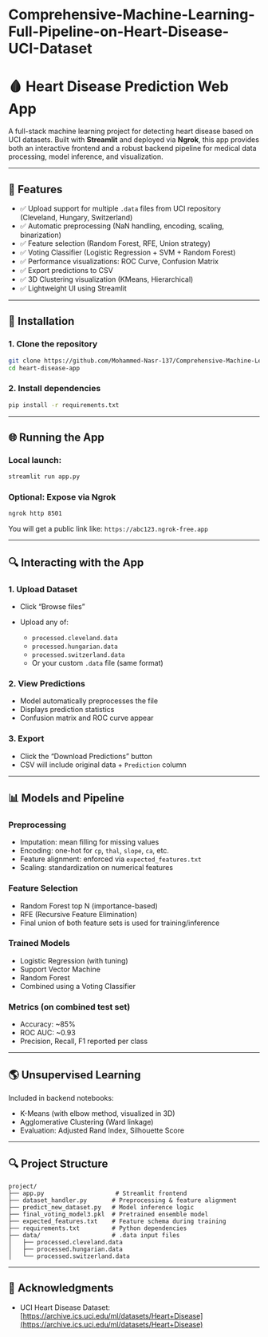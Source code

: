 # Comprehensive-Machine-Learning-Full-Pipeline-on-Heart-Disease-UCI-Dataset
# 🩸 Heart Disease Prediction Web App

A full-stack machine learning project for detecting heart disease based on UCI datasets. Built with **Streamlit** and deployed via **Ngrok**, this app provides both an interactive frontend and a robust backend pipeline for medical data processing, model inference, and visualization.

---

## 🚀 Features

* ✅ Upload support for multiple `.data` files from UCI repository (Cleveland, Hungary, Switzerland)
* ✅ Automatic preprocessing (NaN handling, encoding, scaling, binarization)
* ✅ Feature selection (Random Forest, RFE, Union strategy)
* ✅ Voting Classifier (Logistic Regression + SVM + Random Forest)
* ✅ Performance visualizations: ROC Curve, Confusion Matrix
* ✅ Export predictions to CSV
* ✅ 3D Clustering visualization (KMeans, Hierarchical)
* ✅ Lightweight UI using Streamlit

---

## 🔧 Installation

### 1. Clone the repository

```bash
git clone https://github.com/Mohammed-Nasr-137/Comprehensive-Machine-Learning-Full-Pipeline-on-Heart-Disease-UCI-Dataset
cd heart-disease-app
```

### 2. Install dependencies

```bash
pip install -r requirements.txt
```

---

## 🌐 Running the App

### Local launch:

```bash
streamlit run app.py
```

### Optional: Expose via Ngrok

```bash
ngrok http 8501
```

You will get a public link like: `https://abc123.ngrok-free.app`

---

## 🔍 Interacting with the App

### 1. Upload Dataset

* Click “Browse files”
* Upload any of:

  * `processed.cleveland.data`
  * `processed.hungarian.data`
  * `processed.switzerland.data`
  * Or your custom `.data` file (same format)

### 2. View Predictions

* Model automatically preprocesses the file
* Displays prediction statistics
* Confusion matrix and ROC curve appear

### 3. Export

* Click the “Download Predictions” button
* CSV will include original data + `Prediction` column

---

## 📊 Models and Pipeline

### Preprocessing

* Imputation: mean filling for missing values
* Encoding: one-hot for `cp`, `thal`, `slope`, `ca`, etc.
* Feature alignment: enforced via `expected_features.txt`
* Scaling: standardization on numerical features

### Feature Selection

* Random Forest top N (importance-based)
* RFE (Recursive Feature Elimination)
* Final union of both feature sets is used for training/inference

### Trained Models

* Logistic Regression (with tuning)
* Support Vector Machine
* Random Forest
* Combined using a Voting Classifier

### Metrics (on combined test set)

* Accuracy: \~85%
* ROC AUC: \~0.93
* Precision, Recall, F1 reported per class

---

## 🌎 Unsupervised Learning

Included in backend notebooks:

* K-Means (with elbow method, visualized in 3D)
* Agglomerative Clustering (Ward linkage)
* Evaluation: Adjusted Rand Index, Silhouette Score

---

## 🔍 Project Structure

```
project/
├── app.py                    # Streamlit frontend
├── dataset_handler.py       # Preprocessing & feature alignment
├── predict_new_dataset.py   # Model inference logic
├── final_voting_model3.pkl  # Pretrained ensemble model
├── expected_features.txt    # Feature schema during training
├── requirements.txt         # Python dependencies
├── data/                    # .data input files
│   ├── processed.cleveland.data
│   ├── processed.hungarian.data
│   └── processed.switzerland.data
```

---

## 🙌 Acknowledgments

* UCI Heart Disease Dataset: [https://archive.ics.uci.edu/ml/datasets/Heart+Disease](https://archive.ics.uci.edu/ml/datasets/Heart+Disease)

